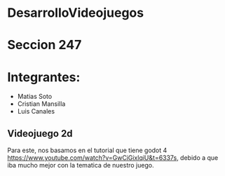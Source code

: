 # DesarrolloVideojuegos

# Seccion 247 

# Integrantes:
- Matias Soto
- Cristian Mansilla
- Luis Canales

## Videojuego 2d
Para este, nos basamos en el tutorial que tiene godot 4 https://www.youtube.com/watch?v=GwCiGixlqiU&t=6337s, debido a que iba mucho mejor con la tematica de nuestro juego.

